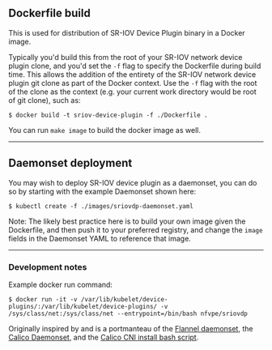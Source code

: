 ## Dockerfile build

This is used for distribution of SR-IOV Device Plugin binary in a Docker image.

Typically you'd build this from the root of your SR-IOV network device plugin clone, and you'd set the `-f` flag to specify the Dockerfile during build time. This allows the addition of the entirety of the SR-IOV network device plugin git clone as part of the Docker context. Use the `-f` flag with the root of the clone as the context (e.g. your current work directory would be root of git clone), such as:

```
$ docker build -t sriov-device-plugin -f ./Dockerfile .
```
You can run `make image` to build the docker image as well.

---

## Daemonset deployment

You may wish to deploy SR-IOV device plugin as a daemonset, you can do so by starting with the example Daemonset shown here:

```
$ kubectl create -f ./images/sriovdp-daemonset.yaml
```

Note: The likely best practice here is to build your own image given the Dockerfile, and then push it to your preferred registry, and change the `image` fields in the Daemonset YAML to reference that image.

---

### Development notes

Example docker run command:

```
$ docker run -it -v /var/lib/kubelet/device-plugins/:/var/lib/kubelet/device-plugins/ -v /sys/class/net:/sys/class/net --entrypoint=/bin/bash nfvpe/sriovdp
```

Originally inspired by and is a portmanteau of the [Flannel daemonset](https://github.com/coreos/flannel/blob/master/Documentation/kube-flannel.yml), the [Calico Daemonset](https://github.com/projectcalico/calico/blob/master/v2.0/getting-started/kubernetes/installation/hosted/k8s-backend-addon-manager/calico-daemonset.yaml), and the [Calico CNI install bash script](https://github.com/projectcalico/cni-plugin/blob/be4df4db2e47aa7378b1bdf6933724bac1f348d0/k8s-install/scripts/install-cni.sh#L104-L153).
